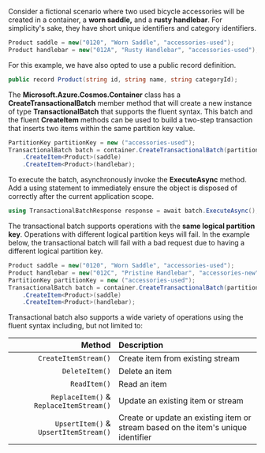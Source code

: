 Consider a fictional scenario where two used bicycle accessories will be created in a container, a **worn saddle,** and a **rusty handlebar**. For simplicity's sake, they have short unique identifiers and category identifiers.

```csharp
Product saddle = new("0120", "Worn Saddle", "accessories-used");
Product handlebar = new("012A", "Rusty Handlebar", "accessories-used");
```

For this example, we have also opted to use a public record definition.

```csharp
public record Product(string id, string name, string categoryId);
```

The **Microsoft.Azure.Cosmos.Container** class has a **CreateTransactionalBatch** member method that will create a new instance of type **TransactionalBatch** that supports the fluent syntax. This batch and the fluent **CreateItem** methods can be used to build a two-step transaction that inserts two items within the same partition key value.

```csharp
PartitionKey partitionKey = new ("accessories-used");
TransactionalBatch batch = container.CreateTransactionalBatch(partitionKey)
    .CreateItem<Product>(saddle)
    .CreateItem<Product>(handlebar);
```

To execute the batch, asynchronously invoke the **ExecuteAsync** method. Add a using statement to immediately ensure the object is disposed of correctly after the current application scope.

```csharp
using TransactionalBatchResponse response = await batch.ExecuteAsync();
```

The transactional batch supports operations with the **same logical partition key**. Operations with different logical partition keys will fail. In the example below, the transactional batch will fail with a bad request due to having a different logical partition key.

```csharp
Product saddle = new("0120", "Worn Saddle", "accessories-used");
Product handlebar = new("012C", "Pristine Handlebar", "accessories-new");
PartitionKey partitionKey = new ("accessories-used");
TransactionalBatch batch = container.CreateTransactionalBatch(partitionKey)
    .CreateItem<Product>(saddle)
    .CreateItem<Product>(handlebar);
```

Transactional batch also supports a wide variety of operations using the fluent syntax including, but not limited to:

| **Method** | **Description** |
| ---: | :--- |
| ``CreateItemStream()`` | Create item from existing stream |
| ``DeleteItem()`` | Delete an item  |
| ``ReadItem()`` | Read an item  |
| ``ReplaceItem()`` &amp; ``ReplaceItemStream()`` | Update an existing item or stream |
| ``UpsertItem()`` &amp; ``UpsertItemStream()`` | Create or update an existing item or stream based on the item's unique identifier |
